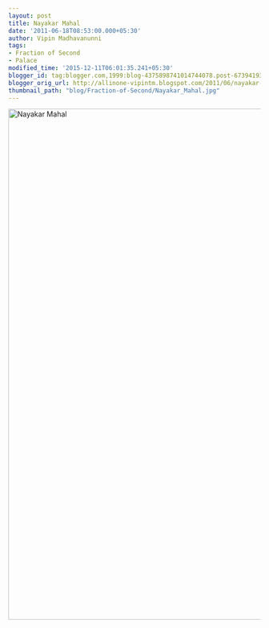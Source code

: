 ```yaml
---
layout: post
title: Nayakar Mahal
date: '2011-06-18T08:53:00.000+05:30'
author: Vipin Madhavanunni
tags:
- Fraction of Second
- Palace
modified_time: '2015-12-11T06:01:35.241+05:30'
blogger_id: tag:blogger.com,1999:blog-4375898741014744078.post-6739419322313967404
blogger_orig_url: http://allinone-vipintm.blogspot.com/2011/06/nayakar-mahal.html
thumbnail_path: "blog/Fraction-of-Second/Nayakar_Mahal.jpg"
---
```

<a data-flickr-embed="true"  href="https://www.flickr.com/photos/vipintm/5844564535/in/dateposted-public/" title="Nayakar Mahal"><img src="https://farm4.staticflickr.com/3267/5844564535_19d65208b2_o.jpg" width="1600" height="1018" alt="Nayakar Mahal"></a><script async src="//embedr.flickr.com/assets/client-code.js" charset="utf-8"></script>
